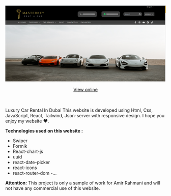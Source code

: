![image](https://github.com/amir-rahmanii/mkRentaCar/blob/main/public/images/screen/Screenshot%202024-06-23%20025803.png)

<p align="center">
  <a href="https://mk-front.liara.run">View online</a>
</p>

<br/><br/>
Luxury Car Rental In Dubai
This website is developed using Html, Css, JavaScript, React, Tailwind, Json-server with responsive design.
I hope you enjoy my website ❤️. 

**Technologies used on this website :**

- Swiper
- Formik
- React-chart-js
- uuid
- react-date-picker
- react-icons
- react-router-dom
-...

**Attention:**
This project is only a sample of work for Amir Rahmani and will not have any commercial use of this website.

